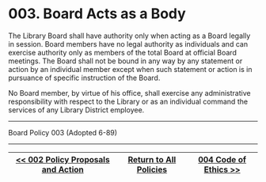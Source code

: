 # 003. Board Acts as a Body

The Library Board shall have authority only when acting as a Board legally in session. Board members have no legal authority as individuals and can exercise authority only as members of the total Board at official Board meetings. The Board shall not be bound in any way by any statement or action by an individual member except when such statement or action is in pursuance of specific instruction of the Board.

No Board member, by virtue of his office, shall exercise any administrative responsibility with respect to the Library or as an individual command the services of any Library District employee.

---

Board Policy 003 (Adopted 6-89)

---
[<< 002 Policy Proposals and Action](/policies/000-internal-policies/002.md) | [Return to All Policies](/policies/) | [004 Code of Ethics >>](/policies/000-internal-policies/004.md)
--- | --- | ---
